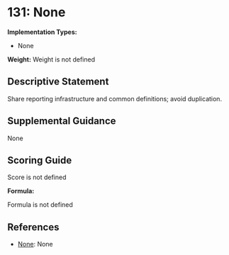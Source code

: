 # 131: None

**Implementation Types:**

- None

**Weight:** Weight is not defined

## Descriptive Statement

Share reporting infrastructure and common definitions; avoid duplication.

## Supplemental Guidance

None

## Scoring Guide

Score is not defined

**Formula:**

Formula is not defined

## References

- [None](None): None
